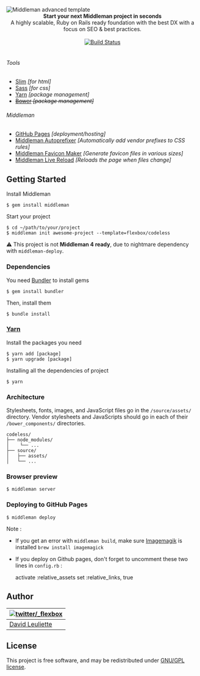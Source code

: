 <img src="https://raw.githubusercontent.com/flexbox/codeless/master/source/assets/images/codeless-middleman.jpg" alt="Middleman advanced template" align="center" />
<br />

<div align="center"><strong>Start your next Middleman project in seconds</strong></div>
<div align="center">A highly scalable, Ruby on Rails ready foundation with the best DX with a focus on SEO & best practices.</div>
<br />
<div align="center">

<a href="https://travis-ci.org/flexbox/codeless">
  <img src="https://travis-ci.org/flexbox/codeless.svg?branch=master" alt="Build Status">
</a>
</div>
<br />

###### Tools
- [Slim](http://slim-lang.com) *[for html]*
- [Sass](http://sass-lang.com) *[for css]*
- [Yarn](https://yarnpkg.com) *[package management]*
- ~~[Bower](http://bower.io) *[package management]*~~

###### Middleman
- [GitHub Pages](http://pages.github.com) *[deployment/hosting]*
- [Middleman Autoprefixer](https://github.com/middleman/middleman-autoprefixer) *[Automatically add vendor prefixes to CSS rules]*
- [Middleman Favicon Maker](https://github.com/follmann/middleman-favicon-maker) *[Generate favicon files in various sizes]*
- [Middleman Live Reload](https://github.com/middleman/middleman-livereload) *[Reloads the page when files change]*

## Getting Started

Install Middleman

    $ gem install middleman

Start your project

    $ cd ~/path/to/your/project
    $ middleman init awesome-project --template=flexbox/codeless
    
:warning: This project is not __Middleman 4 ready__, due to nightmare dependency with `middleman-deploy`.
    
### Dependencies

You need [Bundler](http://bundler.io/) to install gems

    $ gem install bundler

Then, install them

    $ bundle install

### [Yarn](https://yarnpkg.com)

Install the packages you need

    $ yarn add [package]
    $ yarn upgrade [package]
    
Installing all the dependencies of project

    $ yarn

### Architecture

Stylesheets, fonts, images, and JavaScript files go in the `/source/assets/` directory.
Vendor stylesheets and JavaScripts should go in each of their `/bower_components/` directories.

    codeless/
    ├── node_modules/
    │    └── ...
    ├── source/
    │   ├── assets/
    │   └── ...

### Browser preview

    $ middleman server

### Deploying to GitHub Pages

    $ middleman deploy
    
Note :
- If you get an error with `middleman build`, make sure [Imagemagik](http://www.imagemagick.org/script/index.php) is installed `brew install imagemagick`
- If you deploy on Github pages, don't forget to uncomment these two lines in `config.rb` :

    activate :relative_assets
    set :relative_links, true

## Author

| [![twitter/_flexbox](https://gravatar.com/avatar/66ecc55f1bc2e5863eb516ee6f20794e?s=70)](https://twitter.com/_flexbox "Follow @_flexbox on Twitter") |
|---|
| [David Leuliette](http://davidl.fr/) |

## License

This project is free software, and may be redistributed under [GNU/GPL license](LICENSE.md).
